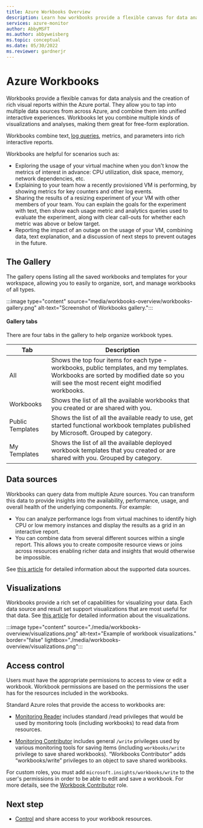 ```yaml
---
title: Azure Workbooks Overview
description: Learn how workbooks provide a flexible canvas for data analysis and the creation of rich visual reports within the Azure portal.
services: azure-monitor
author: AbbyMSFT
ms.author: abbyweisberg
ms.topic: conceptual
ms.date: 05/30/2022
ms.reviewer: gardnerjr 
---
```


# Azure Workbooks

Workbooks provide a flexible canvas for data analysis and the creation of rich visual reports within the Azure portal. They allow you to tap into multiple data sources from across Azure, and combine them into unified interactive experiences. Workbooks let you combine multiple kinds of visualizations and analyses, making them great for free-form exploration.

Workbooks combine text, [log queries](/azure/data-explorer/kusto/query/), metrics, and parameters into rich interactive reports. 

Workbooks are helpful for scenarios such as:

- 	Exploring the usage of your virtual machine when you don't know the metrics of interest in advance: CPU utilization, disk space, memory, network dependencies, etc.
-	Explaining to your team how a recently provisioned VM is performing, by showing metrics for key counters and other log events.
-	Sharing the results of a resizing experiment of your VM with other members of your team. You can explain the goals for the experiment with text, then show each usage metric and analytics queries used to evaluate the experiment, along with clear call-outs for whether each metric was above or below target.
-	Reporting the impact of an outage on the usage of your VM, combining data, text explanation, and a discussion of next steps to prevent outages in the future.

## The Gallery
The gallery opens listing all the saved workbooks and templates for your workspace, allowing you to easily to organize, sort, and manage workbooks of all types.

:::image type="content" source="media/workbooks-overview/workbooks-gallery.png" alt-text="Screenshot of Workbooks gallery.":::
#### Gallery tabs

There are four tabs in the gallery to help organize workbook types.

| Tab              | Description                                       |
|------------------|---------------------------------------------------|
| All | Shows the top four items for each type - workbooks, public templates, and my templates. Workbooks are sorted by modified date so you will see the most recent eight modified workbooks.|
| Workbooks | Shows the list of all the available workbooks that you created or are shared with you. |
| Public Templates | Shows the list of all the available ready to use, get started functional workbook templates published by Microsoft. Grouped by category. |
| My Templates | Shows the list of all the available deployed workbook templates that you created or are shared with you. Grouped by category. |

## Data sources

Workbooks can query data from multiple Azure sources. You can transform this data to provide insights into the availability, performance, usage, and overall health of the underlying components. For example:
- You can analyze performance logs from virtual machines to identify high CPU or low memory instances and display the results as a grid in an interactive report.
- You can combine data from several different sources within a single report. This allows you to create composite resource views or joins across resources enabling richer data and insights that would otherwise be impossible.

See [this article](workbooks-data-sources.md) for detailed information about the supported data sources.
## Visualizations

Workbooks provide a rich set of capabilities for visualizing your data. Each data source and result set support visualizations that are most useful for that data. See [this article](workbooks-visualizations.md) for detailed information about the visualizations.

:::image type="content" source="./media/workbooks-overview/visualizations.png" alt-text="Example of workbook visualizations." border="false" lightbox="./media/workbooks-overview/visualizations.png":::

## Access control

Users must have the appropriate permissions to access to view or edit a workbook. Workbook permissions are based on the permissions the user has for the resources included in the workbooks.

Standard Azure roles that provide the access to workbooks are:
 
- [Monitoring Reader](../../role-based-access-control/built-in-roles.md#monitoring-reader) includes standard /read privileges that would be used by monitoring tools (including workbooks) to read data from resources.

 - [Monitoring Contributor](../../role-based-access-control/built-in-roles.md#monitoring-contributor) includes general `/write` privileges used by various monitoring tools for saving items (including `workbooks/write` privilege to save shared workbooks).
“Workbooks Contributor” adds “workbooks/write” privileges to an object to save shared workbooks.

For custom roles, you must add `microsoft.insights/workbooks/write` to the user's permissions in order to be able to edit and save a workbook. For more details, see the [Workbook Contributor](../../role-based-access-control/built-in-roles.md#monitoring-contributor) role.

## Next step

* [Control](../visualize/workbooks-access-control.md) and share access to your workbook resources.